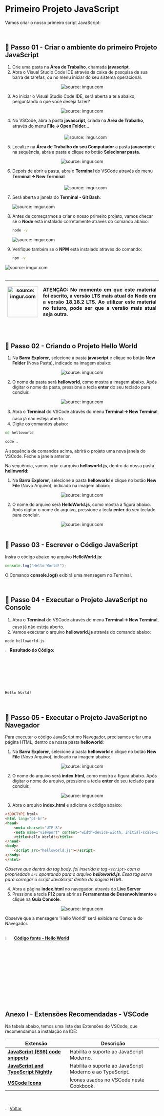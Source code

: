 <h1>Primeiro Projeto JavaScript</h1>



Vamos criar o nosso primeiro script JavaScript:

<br />

<h2>👣 Passo 01 - Criar o ambiente do primeiro Projeto JavaScript</h2>



1. Crie uma pasta na **Área de Trabalho**, chamada **javascript**.
2. Abra o Visual Studio Code IDE através da caixa de pesquisa da sua barra de tarefas, ou no menu iniciar do seu sistema operacional.

<div align="center">
  <img src="https://i.imgur.com/JCbPbZ4.png" title="source: imgur.com" />
</div>

3. Ao iniciar o Visual Studio Code IDE, será aberta a tela abaixo, perguntando o que você deseja fazer?

<div align="center"><img src="https://i.imgur.com/AtTA7K4.png" title="source: imgur.com" /></div>

4. No VSCode, abra a pasta **javascript**, criada na **Área de Trabalho**, através do menu **File 🡪 Open Folder...**

   <div align="center"><img src="https://i.imgur.com/TgvVW26.png" title="source: imgur.com" /></div>

5. Localize na **Área de Trabalho do seu Computador** a pasta **javascript** e na sequência, abra a pasta e clique no botão **Selecionar pasta**.

<div align="center">
  <img src="https://i.imgur.com/R0Wc4WE.png" title="source: imgur.com" />
</div>

6. Depois de abrir a pasta, abra o **Terminal** do VSCode através do menu **Terminal 🡪 New Terminal**

   <div align="center"><img src="https://i.imgur.com/4rdobXK.png?1" title="source: imgur.com" /></div>

7. Será aberta a janela do **Terminal - Git Bash**:


   <div><img src="https://i.imgur.com/dclBNT6.png" title="source: imgur.com" /></div>

8. Antes de começarmos a criar o nosso primeiro projeto, vamos checar se o **Node** está instalado corretamente através do comando abaixo:

   ```bash
   node -v
   ```
   <div><img src="https://i.imgur.com/Jv03d8U.png" title="source: imgur.com" /></div>

9. Verifique também se o **NPM** está instalado através do comando:

   ```bash
   npm -v
   ```

<div><img src="https://i.imgur.com/5DV9Cdf.png" title="source: imgur.com" /></div>

<br />

| <img src="https://i.imgur.com/hOgWvSc.png" title="source: imgur.com" width="100px"/> | <p align="justify"> **ATENÇÃO:** No momento em que este material foi escrito, a versão LTS mais atual do Node era a versão 18.18.2 LTS. Ao utilizar este material no futuro, pode ser que a versão mais atual seja outra.</p> |
| ------------------------------------------------------------ | ------------------------------------------------------------ |

<br />

<h2>👣 Passo 02 - Criando o Projeto Hello World</h2>



1. Na **Barra Explorer**, selecione a pasta **javascript** e clique no botão **New Folder** (Nova Pasta), indicado na imagem abaixo: 

<div align="center"><img src="https://i.imgur.com/1uHrNDS.png" title="source: imgur.com" /></div>

2. O nome da pasta será **helloworld**, como mostra a imagem abaixo. Após digitar o nome da pasta, pressione a tecla **enter** do seu teclado para concluir. 

<div align="center"><img src="https://i.imgur.com/z2RBahA.png" title="source: imgur.com" /></div>

3. Abra o **Terminal** do VSCode através do menu **Terminal 🡪 New Terminal**, caso já não esteja aberto.
4. Digite os comandos abaixo:

```bash
cd helloworld

code .
```

A sequência de comandos acima, abrirá o projeto uma nova janela do VSCode. Feche a janela anterior.

Na sequência, vamos criar o arquivo **helloworld.js**, dentro da nossa pasta **helloworld**:

1. Na **Barra Explorer**, selecione a pasta **helloworld** e clique no botão **New File** (Novo Arquivo), indicado na imagem abaixo:  

<div align="center"><img src="https://imgur.com/5VCRGYU.png" title="source: imgur.com" /></div>

2. O nome do arquivo será **HelloWorld.js**, como mostra a figura abaixo. Após digitar o nome do arquivo, pressione a tecla **enter** do seu teclado para concluir. 

<div align="center"><img src="https://i.imgur.com/y3nDdBA.png" title="source: imgur.com" /></div>

<br />

<h2>👣 Passo 03 - Escrever o Código JavaScript</h2>



Insira o código abaixo no arquivo **HelloWorld.js**:

```js
console.log("Hello World!");
```

O Comando **console.log()** exibirá uma mensagem no Terminal.

<br />

<h2>👣 Passo 04 - Executar o Projeto JavaScript no Console</h2>



1. Abra o **Terminal** do VSCode através do menu **Terminal 🡪 New Terminal**, caso já não esteja aberto.
1. Vamos executar o arquivo **helloworld.js** através do comando abaixo:

```bash
node helloworld.js
```

<img src="https://i.imgur.com/V2ReOnx.png" title="source: imgur.com" width="3%"/>**Resultado do Código:**

```bash
Hello World!
```

<br />

<h2>👣 Passo 05 - Executar o Projeto JavaScript no Navegador</h2>



Para executar o código JavaScript mo Navegador, precisamos criar uma página HTML, dentro da nossa pasta **helloworld**:

1. Na **Barra Explorer**, selecione a pasta **helloworld** e clique no botão **New File** (Novo Arquivo), indicado na imagem abaixo:  

<div align="center"><img src="https://i.imgur.com/jMrkZdc.png" title="source: imgur.com" /></div>

2. O nome do arquivo será **index.html**, como mostra a figura abaixo. Após digitar o nome do arquivo, pressione a tecla **enter** do seu teclado para concluir. 

<div align="center"><img src="https://i.imgur.com/Mn2eDsr.png" title="source: imgur.com" /></div>

3. Abra o arquivo **index.html** e adicione o código abaixo:

```html
<!DOCTYPE html>
<html lang="pt-br">
<head>
    <meta charset="UTF-8">
    <meta name="viewport" content="width=device-width, initial-scale=1.0">
    <title>Hello World!</title>
</head>
<body>
    <script src="helloworld.js"></script>
</body>
</html>
```

*Observe que dentro da tag body, foi inserida a tag `<script>` com a propriedade `src` apontando para o arquivo **helloworld.js**. Essa tag serve para carregar o script JavaScript dentro da página HTML.*

4. Abra a página **index.html** no navegador, através do **Live Server**
5. Pressione a tecla **F12** para abrir as **Ferramentas de Desenvolvimento** e clique na **Guia Console**.

<div align="center"><img src="https://i.imgur.com/OUx885N.png" title="source: imgur.com" /></div>

Observe que a mensagem 'Hello World!' será exibida no Console do Navegador.

<br />

<div align="left"><img src="https://i.imgur.com/JACNZiR.png" title="source: imgur.com" width="5%"/> <a href="https://github.com/rafaelq80/exemplos_fundweb/tree/main/03_js_helloworld" target="_blank"><b>Código fonte - Hello World</b></a></div>

<br />

<h2>Anexo I - Extensões Recomendadas - VSCode</h2>



Na tabela abaixo, temos uma lista das Extensões do VSCode, que recomendamos a instalação na IDE:

| Extensão                                                     | Descrição                                                 |
| ------------------------------------------------------------ | --------------------------------------------------------- |
| **[JavaScript (ES6) code snippets](https://marketplace.visualstudio.com/items?itemName=xabikos.JavaScriptSnippets)** | Habilita o suporte ao JavaScript Moderno.                 |
| **[JavaScript and TypeScript Nightly](https://marketplace.visualstudio.com/items?itemName=ms-vscode.vscode-typescript-next&ssr=false)** | Habilita o suporte ao JavaScript Moderno e ao TypeScript. |
| **[VSCode Icons](https://marketplace.visualstudio.com/items?itemName=vscode-icons-team.vscode-icons)** | Ícones usados no VSCode neste Cookbook.                   |

<br />
<br />

<div align="left"><a href="README.md"><img src="https://i.imgur.com/XMgF3gl.png" title="source: imgur.com" width="3%"/>Voltar</a></div>